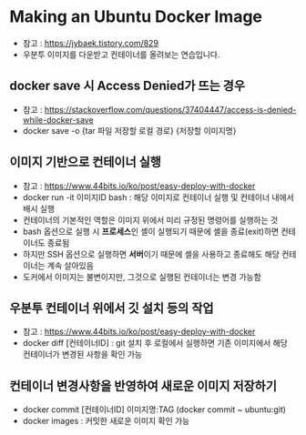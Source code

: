 # Making an Ubuntu Docker Image
* 참고 : https://jybaek.tistory.com/829
* 우분투 이미지를 다운받고 컨테이너를 올려보는 연습입니다.

## docker save 시 Access Denied가 뜨는 경우
* 참고 : https://stackoverflow.com/questions/37404447/access-is-denied-while-docker-save
* docker save -o {tar 파일 저장할 로컬 경로} {저장할 이미지명}

## 이미지 기반으로 컨테이너 실행
* 참고 : https://www.44bits.io/ko/post/easy-deploy-with-docker
* docker run -it 이미지ID bash : 해당 이미지로 컨테이너 실행 및 컨테이너 내에서 배시 실행
* 컨테이너의 기본적인 역할은 이미지 위에서 미리 규정된 명령어를 실행하는 것
* bash 옵션으로 실행 시 **프로세스**인 셸이 실행되기 때문에 셸을 종료(exit)하면 컨테이너도 종료됨
* 하지만 SSH 옵션으로 실행하면 **서버**이기 때문에 셸을 사용하고 종료해도 해당 컨테이너는 계속 살아있음 
* 도커에서 이미지는 불변이지만, 그것으로 실행된 컨테이너는 변경 가능함

## 우분투 컨테이너 위에서 깃 설치 등의 작업
* 참고 : https://www.44bits.io/ko/post/easy-deploy-with-docker
* docker diff [컨테이너ID] : git 설치 후 로컬에서 실행하면 기존 이미지에서 해당 컨테이너가 변경된 사항을 확인 가능

## 컨테이너 변경사항을 반영하여 새로운 이미지 저장하기
* docker commit [컨테이너ID] 이미지명:TAG (docker commit ~ ubuntu:git)
* docker images : 커밋한 새로운 이미지 확인 가능

